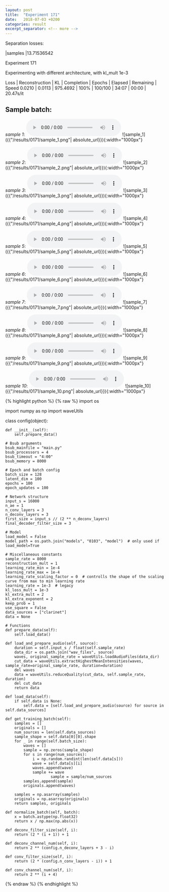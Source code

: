 ```yaml
---
layout: post
title:  "Experiment 171"
date:   2018-07-03 +0200
categories: result
excerpt_separator: <!-- more -->
---
```

Separation losses:

|samples
|13.71536542<!-- more -->

Experiment 171

Experimenting with different architecture, with kl_mult 1e-3

Loss | Reconstruction | KL | Completion | Epochs | Elapsed | Remaining | Speed
0.0210 | 0.0113 | 975.4692 | 100% | 100/100 | 34:07 | 00:00 | 20.47s/it

## **Sample batch**:
_sample 1_:
<audio src="/ResultsOverview/results/0171/sample_1.wav" controls preload></audio>
![sample_1]({{"/results/0171/sample_1.png"| absolute_url}}){:width="1000px"}

_sample 2_:
<audio src="/ResultsOverview/results/0171/sample_2.wav" controls preload></audio>
![sample_2]({{"/results/0171/sample_2.png"| absolute_url}}){:width="1000px"}

_sample 3_:
<audio src="/ResultsOverview/results/0171/sample_3.wav" controls preload></audio>
![sample_3]({{"/results/0171/sample_3.png"| absolute_url}}){:width="1000px"}

_sample 4_:
<audio src="/ResultsOverview/results/0171/sample_4.wav" controls preload></audio>
![sample_4]({{"/results/0171/sample_4.png"| absolute_url}}){:width="1000px"}

_sample 5_:
<audio src="/ResultsOverview/results/0171/sample_5.wav" controls preload></audio>
![sample_5]({{"/results/0171/sample_5.png"| absolute_url}}){:width="1000px"}

_sample 6_:
<audio src="/ResultsOverview/results/0171/sample_6.wav" controls preload></audio>
![sample_6]({{"/results/0171/sample_6.png"| absolute_url}}){:width="1000px"}

_sample 7_:
<audio src="/ResultsOverview/results/0171/sample_7.wav" controls preload></audio>
![sample_7]({{"/results/0171/sample_7.png"| absolute_url}}){:width="1000px"}

_sample 8_:
<audio src="/ResultsOverview/results/0171/sample_8.wav" controls preload></audio>
![sample_8]({{"/results/0171/sample_8.png"| absolute_url}}){:width="1000px"}

_sample 9_:
<audio src="/ResultsOverview/results/0171/sample_9.wav" controls preload></audio>
![sample_9]({{"/results/0171/sample_9.png"| absolute_url}}){:width="1000px"}

_sample 10_:
<audio src="/ResultsOverview/results/0171/sample_10.wav" controls preload></audio>
![sample_10]({{"/results/0171/sample_10.png"| absolute_url}}){:width="1000px"}


{% highlight python %}
{% raw %}
import os

import numpy as np
import waveUtils


class config(object):

	def __init__(self):
		self.prepare_data()

	# Bsub arguments
	bsub_mainfile = "main.py"
	bsub_processors = 4
	bsub_timeout = "4:00"
	bsub_memory = 8000

	# Epoch and batch config
	batch_size = 128
	latent_dim = 100
	epochs = 100
	epoch_updates = 100

	# Network structure
	input_s = 16000
	n_ae = 1
	n_conv_layers = 3
	n_deconv_layers = 3
	first_size = input_s // (2 ** n_deconv_layers)
	final_decoder_filter_size = 3

	# Model
	load_model = False
	model_path = os.path.join("models", "0103", "model")  # only used if load_model=True

	# Miscellaneous constants
	sample_rate = 8000
	reconstruction_mult = 1
	learning_rate_min = 1e-4
	learning_rate_max = 1e-4
	learning_rate_scaling_factor = 0  # controlls the shape of the scaling curve from max to min learning rate
	learning_rate = 1e-3  # legacy
	kl_loss_mult = 1e-3
	kl_extra_mult = 2
	kl_extra_exponent = 2
	keep_prob = 1
	use_square = False
	data_sources = ["clarinet"]
	data = None

	# Functions
	def prepare_data(self):
		self.load_data()

	def load_and_prepare_audio(self, source):
		duration = self.input_s / float(self.sample_rate)
		data_dir = os.path.join("wav_files", source)
		waves, original_sample_rate = waveUtils.loadAudioFiles(data_dir)
		cut_data = waveUtils.extractHighestMeanIntensities(waves, sample_rate=original_sample_rate, duration=duration)
		del waves
		data = waveUtils.reduceQuality(cut_data, self.sample_rate, duration)
		del cut_data
		return data

	def load_data(self):
		if self.data is None:
			self.data = [self.load_and_prepare_audio(source) for source in self.data_sources]

	def get_training_batch(self):
		samples = []
		originals = []
		num_sources = len(self.data_sources)
		sample_shape = self.data[0][0].shape
		for _ in range(self.batch_size):
			waves = []
			sample = np.zeros(sample_shape)
			for s in range(num_sources):
				i = np.random.randint(len(self.data[s]))
				wave = self.data[s][i]
				waves.append(wave)
				sample += wave
                        sample = sample/num_sources
			samples.append(sample)
			originals.append(waves)

		samples = np.asarray(samples)
		originals = np.asarray(originals)
		return samples, originals

	def normalize_batch(self, batch):
		x = batch.astype(np.float32)
		return x / np.max(np.abs(x))

	def deconv_filter_size(self, i):
		return (2 * (i + 1)) + 1

	def deconv_channel_num(self, i):
		return 2 ** (config.n_deconv_layers + 3 - i)

	def conv_filter_size(self, i):
		return (2 * (config.n_conv_layers - i)) + 1

	def conv_channel_num(self, i):
		return 2 ** (i + 4)

{% endraw %}
{% endhighlight %}
